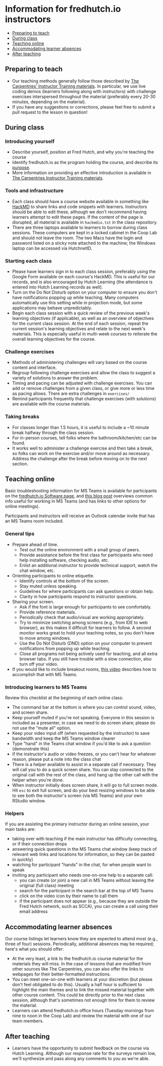 # Information for fredhutch.io instructors

- [Preparing to teach](#preparing-to-teach)
- [During class](#during-class)
- [Teaching online](#teaching-online)
- [Accommodating learner absences](#accommodating-learner-absences)
- [After teaching](#after-teaching)

## Preparing to teach

- Our teaching methods generally follow those described by [The Carpentries' Instructor Training materials](https://carpentries.github.io/instructor-training/). In particular, we use live coding demos (learners following along with instructors) with challenge exercises interspersed throughout the material (preferably every 20-30 minutes, depending on the material).
- If you have any suggestions or corrections, please feel free to submit a pull request to the lesson in question!

## During class

### Introducing yourself

- Describe yourself, position at Fred Hutch, and why you're teaching the course
- Identify fredhutch.io as the program holding the course, and describe its [purpose](http://www.fredhutch.io/about/).
- More information on providing an effective introduction is available in [The Carpentries Instructor Training materials](https://carpentries.github.io/instructor-training/23-introductions/index.html).

### Tools and infrastructure

- Each class should have a course website available in something like [HackMD](https://hackmd.io) to share links and code snippets with learners. Instructors should be able to edit these, although we don't recommend having learners attempt to edit these pages. If the content of the page is disrupted, all material is available in `hackmdio.txt` in the class repository.
- There are three laptops available to learners to borrow during class sessions. These computers are kept in a locked cabinet in the Coop Lab and should not leave the room. The two Macs have the login and password listed on a sticky note attached to the machine; the Windows laptop can be accessed via HutchnetID.

### Starting each class

- Please have learners sign in to each class session, preferably using the Google Form available on each course's HackMD. This is useful for our records, and is also encouraged by Hutch Learning (the attendance is entered into Hutch Learning records as well).
- Turn on the Do Not Disturb option on your computer to ensure you don't have notifications popping up while teaching. Many computers automatically use this setting while in projection mode, but some applications may behave unpredictably.
- Begin each class session with a quick review of the previous week's learning objectives (if applicable), as well as an overview of objectives for the current class session. At the end of each session, repeat the current session's learning objectives and relate to the next week's materials. This is especially useful in multi-week courses to reiterate the overall learning objectives for the course.

### Challenge exercises

- Methods of administering challenges will vary based on the course content and interface.
- Regroup following challenge exercises and allow the class to suggest a variety of solutions to answer the problem.
- Timing and pacing can be adjusted with challenge exercises. You can add or remove challenges from a given class, or give more or less time as pacing allows. There are extra challenges in `exercises/`
- Remind participants frequently that challenge exercises (with solutions) are available with the course materials.

### Taking breaks

- For classes longer than 1.5 hours, it is useful to include a ~10 minute break halfway through the class session.
- For in-person courses, tell folks where the bathroom/kitchen/etc can be found.
- It works well to administer a challenge exercise and then take a break, so folks can work on the exercise and/or move around as necessary. Address the challenge after the break before moving on to the next section.

## Teaching online

Basic troubleshooting information for MS Teams is available for participants on the [fredhutch.io Software page](http://www.fredhutch.io/software/#online-courses), and [this blog post](https://fredhutch.github.io/coop/community/ms-teams/) overviews common info useful for working in MS Teams (and has links to other options for online meetings).

Participants and instructors will receive an Outlook calendar invite that has an MS Teams room included.

### General tips

- Prepare ahead of time.
  - Test out the online environment with a small group of peers.
  - Provide assistance before the first class for participants who need help installing software, checking audio, etc.
  - Enlist an additional instructor to provide technical support, watch the chat window, etc.
- Orienting participants to online etiquette.
  - Identify controls at the bottom of the screen.
  - Stay muted unless speaking.
  - Guidelines for where participants can ask questions or obtain help.
  - Clarity in how participants respond to instructor questions.
- Sharing your screen.
  - Ask if the font is large enough for participants to see comfortably.
  - Provide reference materials.
  - Periodically check that audio/visual are working appropriately.
  - Try to minimize switching among screens (e.g., from IDE to web browser), as this makes it difficult for learners to follow. A second monitor works great to hold your teaching notes, so you don't have to move among windows.
  - Use the Do Not Disturb (DND) option on your computer to prevent notifications from popping up while teaching.
  - Close all programs not being actively used for teaching, and all extra browser tabs. If you still have trouble with a slow connection, also turn off your video.
- If you would like to include breakout rooms,
[this video](https://techcommunity.microsoft.com/t5/microsoft-teams/breakout-rooms-for-microsoft-teams/m-p/1212601#) describes how to accomplish that with MS Teams.

### Introducing learners to MS Teams

Review this checklist at the beginning of each online class:

- The command bar at the bottom is where you can control sound, video, and screen share.
- Keep yourself muted if you're not speaking. Everyone in this session is included as a presenter, in case we need to do screen share; please do not use the "mute all" option.
- Keep your video input off (when requested by the instructor) to save bandwidth and keep the MS Teams window clearer
- Type "hand" in the Teams chat window if you'd like to ask a question (demonstrate this)
- If the instructor's audio or video freezes, or you can't hear for whatever reason, please put a note into the class chat
- There is a helper available to assist in a separate call if necessary. They will call you to do a quick screen share. You can stay connected to the original call with the rest of the class, and hang up the other call with the helper when you're done.
- When instructor initially does screen share, it will go to full screen mode. Hit `esc` to exit full screen, and do your best resizing windows to be able to see both the instructor's screen (via MS Teams) and your own RStudio window.

### Helpers

If you are assisting the primary instructor during an online session,
your main tasks are:

- taking over with teaching if the main instructor has difficulty connecting, or if their connection drops
- answering quick questions in the MS Teams chat window (keep track of relevant web links and locations for information, so they can be pasted in quickly)
- watching for participant "hands" in the chat, for when people want to speak
- inviting any participant who needs one-on-one help to a separate call:
  - you can create (or join) a new call in MS Teams without leaving the original (full class) meeting
  - search for the participant in the search bar at the top of MS Teams
  - click on the video icon by their name to call them
  - if the participant does not appear (e.g., because they are outside the Fred Hutch network, such as SCCA), you can create a call using their email address

## Accommodating learner absences

Our course listings let learners know they are expected to attend most (e.g., three of four) sessions. Periodically, additional absences may be required; here's what you should offer:

- At the very least, a link to the fredhutch.io course material for the materials they will miss. In the case of lessons that are modified from other sources like The Carpentries, you can also offer the links to webpages for their better-formatted instructions.
- You can meet one-on-one with learners at your discretion (but please don't feel obligated to do this). Usually a half hour is sufficient to highlight the main themes and to link the missed material together with other course content. This could be directly prior to the next class session, although that's sometimes not enough time for them to review the material.
- Learners can attend fredhutch.io office hours (Tuesday mornings from nine to noon in the Coop Lab) and review the material with one of our team members.

## After teaching

- Learners have the opportunity to submit feedback on the course via Hutch Learning. Although our response rate for the surveys remain low, we'll synthesize and pass along any comments to you as we're able.
